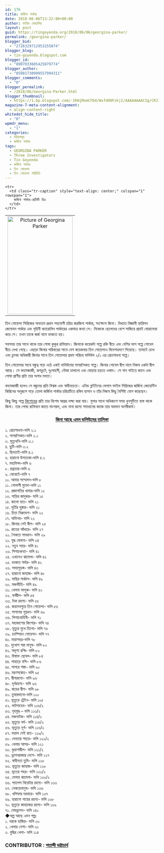 ```yaml
---
id: 176
title: জর্জিনা পার্কার
date: 2018-06-06T13:22:00+00:00
author: ফাহিম মোন্তাসির
layout: post
guid: https://tingoyenda.org/2018/06/06/georgina-parker/
permalink: /georgina-parker/
blogger_bid:
  - "2726329712953255874"
blogger_blog:
  - tin-goyenda.blogspot.com
blogger_id:
  - "8907033605425079774"
blogger_author:
  - "05081730999557994311"
blogger_comments:
  - "0"
blogger_permalink:
  - /2018/06/Georgina-Parker.html
blogger_thumbnail:
  - https://1.bp.blogspot.com/-IKHjMomCFD4/Wxfd00FzkjI/AAAAAAAACIg/CRJIQEhfYGcVtRrmwVAuG0Qyy6GvmFgywCLcBGAs/s320/jordan-whitfield-446442-unsplash.jpg
magazine-7-meta-content-alignment:
  - align-content-right
whitedot_hide_title:
  - "0"
wpmdr_menu:
  - "1"
categories:
  - চরিত্রসমূহ
  - জর্জিনা পার্কার
tags:
  - GEORGINA PARKER
  - Three Investigators
  - Tin Goyenda
  - জর্জিনা পার্কার
  - তিন গোয়েন্দা
  - তিন গোয়েন্দা পরিচিতি
---
```

<div dir="ltr" style="text-align: left;">
  <table class="tr-caption-container" style="margin-left: auto; margin-right: auto; text-align: center;" cellspacing="0" cellpadding="0" align="center">
    <tr>
      <td style="text-align: center;" colspan="1" rowspan="1">
        <img loading="lazy" class="aligncenter" title="জর্জিনা পার্কার | Georgina Parker" src="https://3goyenda.com/wp-content/uploads/2018/06/jordan-whitfield-446442-unsplash.jpg" alt="Picture of Georgina Parker" width="213" height="320" border="0" data-original-height="1600" data-original-width="1068" />
      </td>
    </tr>
    
    <tr>
      <td class="tr-caption" style="text-align: center;" colspan="1" rowspan="1">
        জর্জিনা পার্কার-প্রতীকী চিত্র
      </td>
    </tr>
  </table>
  
  <p>
    তিন গোয়েন্দা সিরিজের অন্যতম প্রধান সহযোগী চরিত্র জরজিনা পার্কার, সংক্ষেপে জিনা। বিখ্যাত বিজ্ঞানী হ্যারিসন জোনাথন পার্কার এবং গৃহিনী ক্যারোলিন পার্কারের একমাত্র কন্যা সে। নিজেকে ছেলেদের বেশে সাজিয়ে প্রায়ই ঘোরাফেরা করে সে। তখন তাকে জর্জ নামে ডাকতে হয়।
  </p>
  
  <p>
    সবসময় তার সাথে থাকে তার পোষা কুকুর রাফিয়ান। জিনাকে কয়েকটা গল্পে রকি বীচে এবং বেশির ভাগ গল্পে গোবেল বীচে দেখা গেছে। এছাড়া জিনার পরিবারের সাথে বেশ কয়েকবার তিন গোয়েন্দাও বিদেশভ্রমণে গিয়েছে। তামাটে চোখ এবং চুলের অধিকারী জিনার সাথে তিন গোয়েন্দার প্রথম পরিচয় ভলিউম ২/১ এর প্রেতসাধনা গল্পে।
  </p>
  
  <p>
    তিন গোয়েন্দার সাথে বন্ধুত্ব গড়ে ওঠে একই ভলিউমের সাগরসৈকত গল্পে। জিনার গোবেল দ্বীপ নামে নিজস্ব একটা দ্বীপ আছে। সে বদমেজাজী, ঝগড়ুটে, দুঃসাহসী, নৌকা চালানো এবং ঘোড়ায় চড়তে ওস্তাদ। সে গান গাইতে জানে এবং পোষা প্রাণীর প্রতি তার অগাধ মমতা।
  </p>
  
  <p>
    বদমেজাজী হলেও সে বন্ধুদের প্রতি বিশ্বস্ত এবং স্বাধীনচেতা। এনিড ব্লাইটনের ফেমাস ফাইভ সিরিজের জর্জিনা কোয়েন্টিন কিরিনের অনুরূপে গড়ে তোলা জর্জিনা পার্কার চরিত্রটিতে রকিব হাসান ও তাঁর নিজস্ব কিছু বৈশিষ্ট্য যোগ করেছেন।
  </p>
  
  <p>
    কিছু কিছু গল্পে <a href="https://3goyenda.com/kishor-pasha/" rel="noopener" target="_blank">কিশোরের</a> প্রতি তার বিশেষ আগ্রহ লক্ষ্য করা যায়। মুসার সাথে অধিকাংশ সময় খুনসুটিতে ব্যস্ত থাকে জিনা। তার পোষ্য রাফিয়ান জাতে মাংগরল, এবং নানা রহস্য সমাধানের কাজে তার অবদান অনস্বীকার্য।
  </p>
  
  <h3 style="text-align: center;">
    <u>জিনা আছে এমন ভলিউমের তালিকা</u>
  </h3>
  
  <div>
    ১. প্রেতসাধনা-ভলি ২.১<br /> ২. সাগরসৈকত-ভলি ২.১<br /> ৩. মৃত্যুখনি-ভলি ৩.১<br /> ৪. ছুটি-ভলি ৩.২<br /> ৫. ছিনতাই-ভলি ৪.১<br /> ৬. হারানো উপত্যকা-ভলি ৪.২<br /> ৭. মহাবিপদ-ভলি ৬<br /> ৮. রত্নচোর-ভলি ৬<br /> ৯. বোম্বেটে-ভলি ৭<br /> ১০. আবার সম্মেলন-ভলি ৮<br /> ১১. গোলাপী মুক্তো-ভলি ১১<br /> ১২. প্রজাপতির খামার-ভলি ১২<br /> ১৩. গাড়ির জাদুকর- ভলি ১৫<br /> ১৪. কালো হাত- ভলি ২১<br /> ১৫. মূর্তির হুঙ্কার- ভলি ২১<br /> ১৬. চিতা নিরুদ্দেশ- ভলি ২২<br /> ১৭. অভিনয়- ভলি ২২<br /> ১৮. জিনার সেই দ্বীপ- ভলি ২৫<br /> ১৯. রাতের আঁধারে- ভলি ২৭<br /> ২০. সৈকতে সাবধান- ভলি ২৯<br /> ২১. যুদ্ধ ঘোষণা- ভলি ৩৪<br /> ২২. নতুন স্যার- ভলি ৪১<br /> ২৩. পিশাচকন্যা- ভলি ৪১<br /> ২৪. এখানেও ঝামেলা- ভলি ৪২<br /> ২৫. ডাকাত সর্দার- ভলি ৪২<br /> ২৬. সময়সুড়ঙ্গ- ভলি ৪৩<br /> ২৭. হারানো জাহাজ- ভলি ৪৮<br /> ২৯. মাছির সার্কাস- ভলি ৪৯<br /> ৩০. মঞ্চভীতি- ভলি ৪৯<br /> ৩১. খেলনা ভালুক- ভলি ৫০<br /> ৩২. স্বর্গদ্বীপ- ভলি ৫৪<br /> ৩৩. টাক রহস্য- ভলি ৫৫<br /> ৩৪. জয়দেবপুরে তিন গোয়েন্দা- ভলি ৫৬<br /> ৩৫. পাগলের গুপ্তধন- ভলি ৬৯<br /> ৩৬. পিশাচবাহিনী- ভলি ৭১<br /> ৩৭. মহাকাশের কিশোর- ভলি ৭৪<br /> ৩৮. মৃত্যুর মুখে তিগো- ভলি ৭৬<br /> ৩৯. চ্যাম্পিয়ন গোয়েন্দা- ভলি ৭৭<br /> ৪০. মায়াশহর-ভলি ৭৮<br /> ৪১. মুখোশ পরা মানুষ- ভলি ৮০<br /> ৪২. অদৃশ্য রশ্মি- ভলি ৮০<br /> ৪৩. বিষাক্ত ছোবল- ভলি ৮৪<br /> ৪৪. পাহাড়ে বন্দি- ভলি ৮৬<br /> ৪৫. সাগরে শঙ্কা- ভলি ৯০<br /> ৪৬. মরণসঙ্কেত- ভলি ৯৫<br /> ৪৭. দ্বীপরহস্য- ভলি ৯৬<br /> ৪৮. দূর্গরহস্য- ভলি ৯৬<br /> ৪৯. ঝড়ের দ্বীপ- ভলি ৯৮<br /> ৫০. তুষারদানো-ভলি ১০০<br /> ৫১. ভূতুড়ে ট্রেইন- ভলি ১০৫<br /> ৫২. লাটসাহেব- ভলি ১০৬/২<br /> ৫৩. গৃহযুদ্ধ &#8211; ভলি ১১৩/২<br /> ৫৪. মঞ্চনাটক- ভলি ১১৪/২<br /> ৫৫. ভূতুড়ে বর্ম- ভলি ১১৫/২<br /> ৫৬. ভূতুড়ে দূর্গ- ভলি ১১৬/২<br /> ৫৭. ভয়াল সেই রাত- ১১৯/২<br /> ৫৮. দেবতার শহরে- ভলি ১২০/২<br /> ৫৯. খেলার আসর- ভলি ১২১<br /> ৬০. কুয়াশাদ্বীপ- ভলি ১২১/২<br /> ৬১. ড্রাগনরাজার দেশে- ভলি ১২৭<br /> ৬২. স্বাধীনতা তুমি- ভলি ১২৮<br /> ৬৩. ভূতুড়ে জাহাজ- ভলি ১২৮<br /> ৬৪. ভূতের শহর- ভলি ১৩০/২<br /> ৬৫. মেলায় ঝামেলা- ভলি ১৩০/২<br /> ৬৬. প্যালেস থিয়েটার রহস্য- ভলি ১৩৩<br /> ৬৭. নেকড়েমানুষ- ভলি ১৩৬<br /> ৬৮. খলিফার দরবারে- ভলি ১৩৭<br /> ৬৯. হারানো গায়ের রহস্য- ভলি ১৩৮<br /> ৭০. ভূতুড়ে জাহাজের রহস্য- ভলি ১৩৯<br /> ৭১. মেঘড্রাগন- ভলি ১৪০
  </div>
  
  <div>
  </div>
  
  <div>
    ◆অল্প আছে এমন গল্পঃ<br /> ১. নরকে হাজির- ভলি ৩০<br /> ২. খেলার নেশা- ভলি ৩১<br /> ৩. বুদ্ধির খেলা- ভলি ১১৪
  </div>
  
  <div>
  </div>
  
  <h3 style="text-align: left;">
    CONTRIBUTOR : <b style="text-align: center;"><a href="https://m.facebook.com/shotabdi.bhattacharjee" target="_blank" rel="noopener">শতাব্দী ভট্টাচার্য</a></b>
  </h3>
</div>